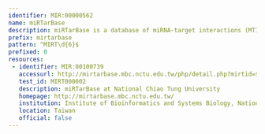 ```yaml
---
identifier: MIR:00000562
name: miRTarBase
description: miRTarBase is a database of miRNA-target interactions (MTIs), collected manually from relevant literature, following Natural Language Processing of the text to identify research articles related to functional studies of miRNAs. Generally, the collected MTIs are validated experimentally by reporter assay, western blot, microarray and next-generation sequencing experiments.
prefix: mirtarbase
pattern: ^MIRT\d{6}$
prefixed: 0
resources:
 - identifier: MIR:00100739
   accessurl: http://mirtarbase.mbc.nctu.edu.tw/php/detail.php?mirtid=${id}
   test_id: MIRT000002
   description: miRTarBase at National Chiao Tung University
   homepage: http://mirtarbase.mbc.nctu.edu.tw/
   institution: Institute of Bioinformatics and Systems Biology, National Chiao Tung University, Hsinchu
   location: Taiwan
   official: false
---
```

